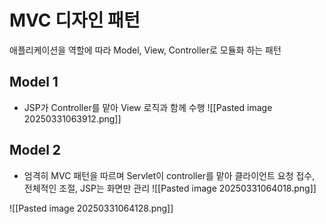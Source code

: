 # MVC 디자인 패턴

애플리케이션을 역할에 따라 Model, View, Controller로 모듈화 하는 패턴

## Model 1
- JSP가 Controller를 맡아 View 로직과 함께 수행
![[Pasted image 20250331063912.png]]

## Model 2
- 엄격히 MVC 패턴을 따르며 Servlet이 controller를 맡아 클라이언트 요청 접수, 전체적인 조절, JSP는 화면만 관리
![[Pasted image 20250331064018.png]]

![[Pasted image 20250331064128.png]]